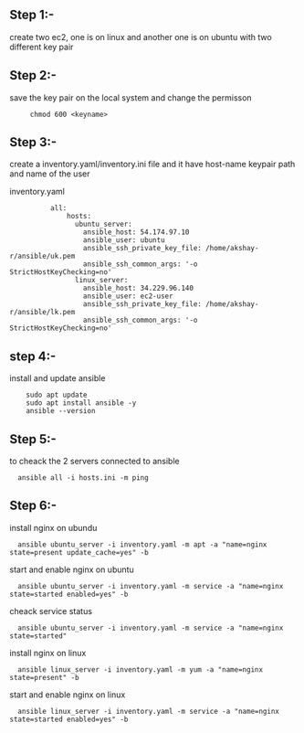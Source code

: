 ## Step 1:- 

create two ec2, one is on linux and another one is on ubuntu with two different key pair

## Step 2:-

   save the key pair on the local system and change the permisson

         chmod 600 <keyname>

## Step 3:-

  create a inventory.yaml/inventory.ini file and it have host-name keypair path and name of the user
   
    
inventory.yaml
       
              all:
                  hosts:
                    ubuntu_server:
                      ansible_host: 54.174.97.10
                      ansible_user: ubuntu
                      ansible_ssh_private_key_file: /home/akshay-r/ansible/uk.pem
                      ansible_ssh_common_args: '-o StrictHostKeyChecking=no'
                    linux_server:
                      ansible_host: 34.229.96.140
                      ansible_user: ec2-user
                      ansible_ssh_private_key_file: /home/akshay-r/ansible/lk.pem
                      ansible_ssh_common_args: '-o StrictHostKeyChecking=no'


## step 4:-

   install and update ansible
   
        sudo apt update
        sudo apt install ansible -y
        ansible --version

## Step 5:-

  to cheack the 2 servers connected to ansible
  
      ansible all -i hosts.ini -m ping

## Step 6:-

   install nginx on ubundu
   
      ansible ubuntu_server -i inventory.yaml -m apt -a "name=nginx state=present update_cache=yes" -b
   
   start and enable nginx on ubuntu
   
      ansible ubuntu_server -i inventory.yaml -m service -a "name=nginx state=started enabled=yes" -b
   
   cheack service status
   
      ansible ubuntu_server -i inventory.yaml -m service -a "name=nginx state=started"

   install nginx on linux
   
      ansible linux_server -i inventory.yaml -m yum -a "name=nginx state=present" -b
   
   start and enable nginx on linux
   
      ansible linux_server -i inventory.yaml -m service -a "name=nginx state=started enabled=yes" -b
  
    













